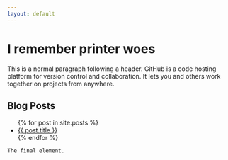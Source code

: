 ```yaml
---
layout: default
---
```


# I remember printer woes

This is a normal paragraph following a header. GitHub is a code hosting platform for version control and collaboration. It lets you and others work together on projects from anywhere.

## Blog Posts

<ul>
  {% for post in site.posts %}
    <li>
      <a href="{{ post.url }}">{{ post.title }}</a>
    </li>
  {% endfor %}
</ul>


```
The final element.
```
